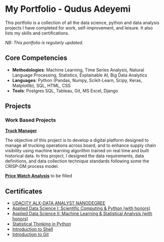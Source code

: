 # My Portfolio - Qudus Adeyemi
This portfolio is a collection of all the data science, python and data analysis projects I have completed for work, self-improvement, and leisure. It also lists my skills and certifications. 

*NB: This portfolio is regularly updated.*

## Core Competencies

- **Methodologies**: Machine Learning, Time Series Analysis, Natural Language Processing, Statistics, Explainable AI, Big Data Analytics
- **Languages**: Python (Pandas, Numpy, Scikit-Learn, Scipy, Keras, Matplotlib), SQL, HTML, CSS
- **Tools**: Postgres SQL, Tableau, Git, MS Excel, Django

## Projects

### Work Based Projects

**[Truck Manager](https://www.thehaulagehub.com/)** 

The objective of this project is to develop a digital platform designed to manage all trucking operations across board, and to enhance supply chain visibility using machine learning algorithm trained on real time and built historical data. In this project, I designed the data requirements, data definitions,
and data collection technique standards following some the CRISP-DM process model.
 
 
**[Price Watch Analysis](https://www.thehaulagehub.com/)**
to be filled


## Certificates

- [UDACITY ALX-DATA ANALYST NANODEGREE](https://confirm.udacity.com/TLGG3ZGJ)
- [Applied Data Science I: Scientific Computing & Python (with honors)](https://bit.ly/3APB9pD)
- [Applied Data Science II: Machine Learning & Statistical Analysis (with honors)](https://bit.ly/3APB9pD)
- [Statistical Thinking in Python](https://www.datacamp.com/statement-of-accomplishment/course/9d5ed166dde33dcea9c8b9416a759881cf584f18)
- [Introduction to Shell](https://www.datacamp.com/statement-of-accomplishment/course/924e9cc13e6657a4c345ae24bbe56ad84a7f6ac4)
- [Introduction to Git](https://www.datacamp.com/statement-of-accomplishment/course/6a55dfe0e61071e4e5d93c1acc9f2422f88a1bf5)


